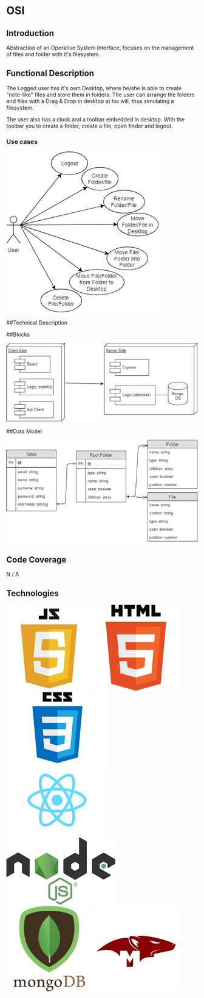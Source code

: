 # OSI

## Introduction

Abstraction of an Operative System Interface, focuses on the management of files and folder with it's filesystem.

## Functional Description

The Logged user has it's own Desktop, where he/she is able to create "note-like" files and store them in folders. The user can arrange the folders and files with a Drag & Drop in desktop at his will, thus simulating a filesystem.

The user also has a clock and a toolbar embedded in desktop. With the toolbar you to create a folder, create a file, open finder and logout.

### Use cases

![Use cases Diagram](images/Use-cases.jpg)

##Technical Description

##Blocks

![Blocks Diagram](images/Blocks.jpg)

##Data Model

![Use cases Diagram](images/Data-model.jpg)

## Code Coverage

N / A

## Technologies

![Javascript](images/js.jpg)
![HTML](images/html.png)
![CSS](images/css.png)
![React](images/react.png)
![Node](images/node.png)
![MongoDB](images/mongo.png)
![Mongoose](images/mongoose.png)
